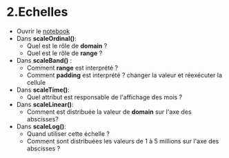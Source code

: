 # 2.Echelles
* Ouvrir le [notebook](https://observablehq.com/@jasper/002-scales)
* Dans **scaleOrdinal()**:
    * Quel est le rôle de **domain** ?
    * Quel est le rôle de **range** ?
* Dans **scaleBand()** :
    * Comment **range** est interprété ?
    * Comment **padding** est interprété ? changer la valeur et réexécuter la cellule 
* Dans **scaleTime()**:
    * Quel attribut est responsable de l'affichage des mois ?
* Dans **scaleLinear()**:
    * Comment est distribuée la valeur de **domain** sur l'axe des abscisses?
* Dans **scaleLog()**:
    * Quand utiliser cette échelle ?
    * Comment sont distribuées les valeurs de 1 à 5 millions sur l'axe des abscisses ?
